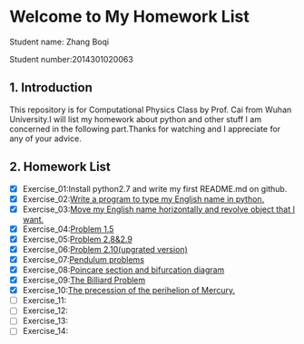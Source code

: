 # Welcome to My Homework List
Student name: Zhang Boqi

Student number:2014301020063

 

**1. Introduction**
---------------
This repository is for Computational Physics Class by Prof. Cai from Wuhan University.I will list my homework about python and other stuff I am concerned in the following part.Thanks for watching and I appreciate for any of your advice.

 

**2. Homework List**
----------------
- [x] Exercise_01:Install python2.7 and write my first README.md on github.
- [x] Exercise_02:[Write a program to type my English name in python.](https://www.zybuluo.com/allenoel/note/503309)
- [x] Exercise_03:[Move my English name horizontally and revolve object that I want.](https://www.zybuluo.com/allenoel/note/512913)
- [x] Exercise_04:[Problem 1.5](https://www.zybuluo.com/allenoel/note/525748)
- [x] Exercise_05:[Problem 2.8&2.9](https://www.zybuluo.com/allenoel/note/533501)
- [x] Exercise_06:[Problem 2.10(upgrated version)](https://www.zybuluo.com/allenoel/note/542002)
- [x] Exercise_07:[Pendulum problems](https://www.zybuluo.com/allenoel/note/549991)
- [x] Exercise_08:[Poincare section and bifurcation diagram](https://github.com/allenoel/compuational_physics_N2014301020063/blob/master/Markdown-Files/Exercise_08-Poincare%20section%20and%20bifurcation%20diagram.md)
- [x] Exercise_09:[The Billiard Problem](http://www.jianshu.com/p/8d9a698480d4)
- [x] Exercise_10:[The precession of the  perihelion of Mercury.](http://www.jianshu.com/p/3a3671b9f8dc)
- [ ] Exercise_11:
- [ ] Exercise_12:
- [ ] Exercise_13:
- [ ] Exercise_14:
